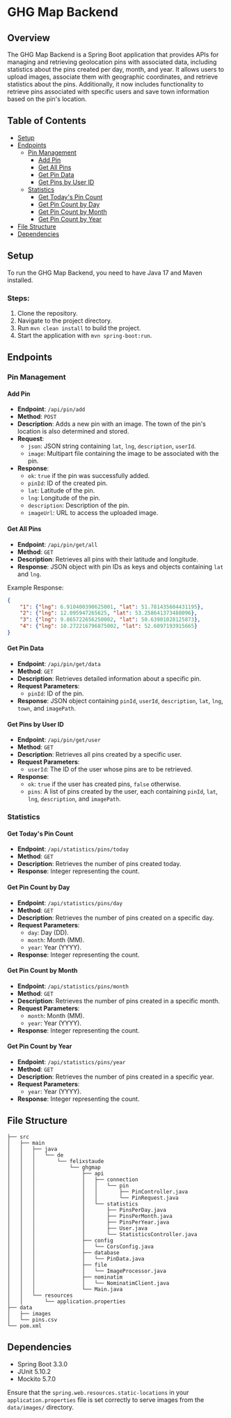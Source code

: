 
# GHG Map Backend

## Overview
The GHG Map Backend is a Spring Boot application that provides APIs for managing and retrieving geolocation pins with associated data, including statistics about the pins created per day, month, and year. It allows users to upload images, associate them with geographic coordinates, and retrieve statistics about the pins. Additionally, it now includes functionality to retrieve pins associated with specific users and save town information based on the pin's location.

## Table of Contents
- [Setup](#setup)
- [Endpoints](#endpoints)
    - [Pin Management](#pin-management)
        - [Add Pin](#add-pin)
        - [Get All Pins](#get-all-pins)
        - [Get Pin Data](#get-pin-data)
        - [Get Pins by User ID](#get-pins-by-user-id)
    - [Statistics](#statistics)
        - [Get Today's Pin Count](#get-todays-pin-count)
        - [Get Pin Count by Day](#get-pin-count-by-day)
        - [Get Pin Count by Month](#get-pin-count-by-month)
        - [Get Pin Count by Year](#get-pin-count-by-year)
- [File Structure](#file-structure)
- [Dependencies](#dependencies)

## Setup
To run the GHG Map Backend, you need to have Java 17 and Maven installed.

### Steps:
1. Clone the repository.
2. Navigate to the project directory.
3. Run `mvn clean install` to build the project.
4. Start the application with `mvn spring-boot:run`.

## Endpoints

### Pin Management

#### Add Pin
- **Endpoint**: `/api/pin/add`
- **Method**: `POST`
- **Description**: Adds a new pin with an image. The town of the pin's location is also determined and stored.
- **Request**:
    - `json`: JSON string containing `lat`, `lng`, `description`, `userId`.
    - `image`: Multipart file containing the image to be associated with the pin.
- **Response**:
    - `ok`: `true` if the pin was successfully added.
    - `pinId`: ID of the created pin.
    - `lat`: Latitude of the pin.
    - `lng`: Longitude of the pin.
    - `description`: Description of the pin.
    - `imageUrl`: URL to access the uploaded image.

#### Get All Pins
- **Endpoint**: `/api/pin/get/all`
- **Method**: `GET`
- **Description**: Retrieves all pins with their latitude and longitude.
- **Response**: JSON object with pin IDs as keys and objects containing `lat` and `lng`.

Example Response:
```json
{
    "1": {"lng": 6.910400390625001, "lat": 51.781435604431195},
    "2": {"lng": 12.095947265625, "lat": 53.258641373488096},
    "3": {"lng": 9.865722656250002, "lat": 50.63901028125873},
    "4": {"lng": 10.272216796875002, "lat": 52.6097193915665}
}
```

#### Get Pin Data
- **Endpoint**: `/api/pin/get/data`
- **Method**: `GET`
- **Description**: Retrieves detailed information about a specific pin.
- **Request Parameters**:
    - `pinId`: ID of the pin.
- **Response**: JSON object containing `pinId`, `userId`, `description`, `lat`, `lng`, `town`, and `imagePath`.

#### Get Pins by User ID
- **Endpoint**: `/api/pin/get/user`
- **Method**: `GET`
- **Description**: Retrieves all pins created by a specific user.
- **Request Parameters**:
    - `userId`: The ID of the user whose pins are to be retrieved.
- **Response**:
    - `ok`: `true` if the user has created pins, `false` otherwise.
    - `pins`: A list of pins created by the user, each containing `pinId`, `lat`, `lng`, `description`, and `imagePath`.

### Statistics

#### Get Today's Pin Count
- **Endpoint**: `/api/statistics/pins/today`
- **Method**: `GET`
- **Description**: Retrieves the number of pins created today.
- **Response**: Integer representing the count.

#### Get Pin Count by Day
- **Endpoint**: `/api/statistics/pins/day`
- **Method**: `GET`
- **Description**: Retrieves the number of pins created on a specific day.
- **Request Parameters**:
    - `day`: Day (DD).
    - `month`: Month (MM).
    - `year`: Year (YYYY).
- **Response**: Integer representing the count.

#### Get Pin Count by Month
- **Endpoint**: `/api/statistics/pins/month`
- **Method**: `GET`
- **Description**: Retrieves the number of pins created in a specific month.
- **Request Parameters**:
    - `month`: Month (MM).
    - `year`: Year (YYYY).
- **Response**: Integer representing the count.

#### Get Pin Count by Year
- **Endpoint**: `/api/statistics/pins/year`
- **Method**: `GET`
- **Description**: Retrieves the number of pins created in a specific year.
- **Request Parameters**:
    - `year`: Year (YYYY).
- **Response**: Integer representing the count.

## File Structure

```
├── src
│   ├── main
│   │   ├── java
│   │   │   └── de
│   │   │       └── felixstaude
│   │   │           └── ghgmap
│   │   │               ├── api
│   │   │               │   ├── connection
│   │   │               │   │   └── pin
│   │   │               │   │       ├── PinController.java
│   │   │               │   │       └── PinRequest.java
│   │   │               │   └── statistics
│   │   │               │       ├── PinsPerDay.java
│   │   │               │       ├── PinsPerMonth.java
│   │   │               │       ├── PinsPerYear.java
│   │   │               │       ├── User.java
│   │   │               │       └── StatisticsController.java
│   │   │               ├── config
│   │   │               │   └── CorsConfig.java
│   │   │               ├── database
│   │   │               │   └── PinData.java
│   │   │               ├── file
│   │   │               │   └── ImageProcessor.java
│   │   │               ├── nominatim
│   │   │               │   └── NominatimClient.java
│   │   │               └── Main.java
│   │   └── resources
│   │       └── application.properties
├── data
│   ├── images
│   └── pins.csv
└── pom.xml
```

## Dependencies
- Spring Boot 3.3.0
- JUnit 5.10.2
- Mockito 5.7.0

Ensure that the `spring.web.resources.static-locations` in your `application.properties` file is set correctly to serve images from the `data/images/` directory.